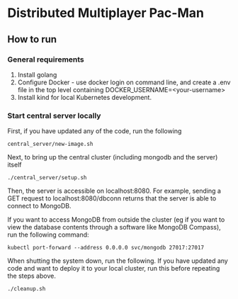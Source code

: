 # Distributed Multiplayer Pac-Man


## How to run

### General requirements

1. Install golang
2. Configure Docker - use docker login on command line, and create a .env file in the top level containing DOCKER_USERNAME=\<your-username\>
3. Install kind for local Kubernetes development.

### Start central server locally

First, if you have updated any of the code, run the following
```
central_server/new-image.sh
```

Next, to bring up the central cluster (including mongodb and the server) itself
```
./central_server/setup.sh
```

Then, the server is accessible on localhost:8080. For example, sending a GET request to localhost:8080/dbconn returns that the server is able to connect to MongoDB.

If you want to access MongoDB from outside the cluster (eg if you want to view the database contents through a software like MongoDB Compass), run the following command:
```
kubectl port-forward --address 0.0.0.0 svc/mongodb 27017:27017
```

When shutting the system down, run the following. If you have updated any code and want to deploy it to your local cluster, run this before repeating the steps above.
```
./cleanup.sh
```